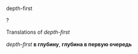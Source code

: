 depth-ﬁrst

?


Translations of _depth-ﬁrst_

_depth-ﬁrst_
**в глубину**, **глубина в первую очередь**